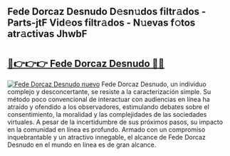 ## Fede Dorcaz Desnudo D𝚎sn𝚞dos filtr𝚊dos - Parts-jtF Vid𝚎os filtr𝚊dos - N𝚞evas f𝚘tos atr𝚊ctivas JhwbF

# <h2><a href="http://mb36myv.tromn.icu/?c=Fede+Dorcaz+Desnudo">🔗👉👉👉 Fede Dorcaz Desnudo 🔗🔗</a></h2>

[![Fede Dorcaz Desnudo nuevo](https://i.imgur.com/pEAQMta.gif)](http://mb36myv.tromn.icu/?c=Fede+Dorcaz+Desnudo)
Fede Dorcaz Desnudo, un individuo complejo y desconcertante, se resiste a la caracterización simple. Su método poco convencional de interactuar con audiencias en línea ha atraído y ofendido a los observadores, estimulando debates sobre el consentimiento, la moralidad y las complejidades de las sociedades virtuales. A pesar de la incertidumbre de sus próximos pasos, su impacto en la comunidad en línea es profundo. Armado con un compromiso inquebrantable y un atractivo innegable, el alcance de Fede Dorcaz Desnudo en el mundo en línea es de gran alcance.
